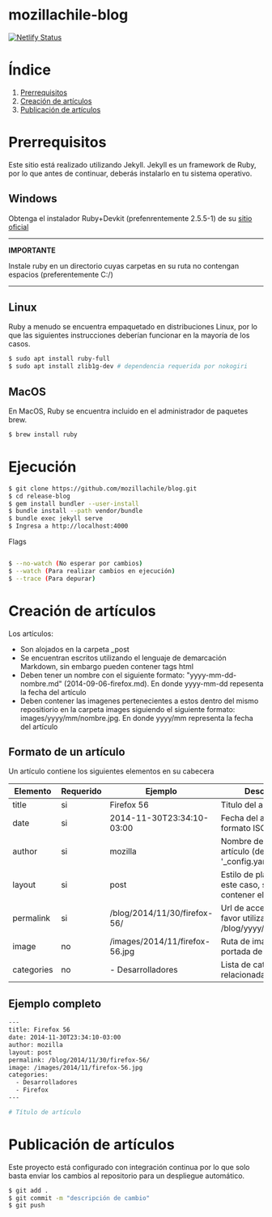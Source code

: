 mozillachile-blog
===========

[![Netlify Status](https://api.netlify.com/api/v1/badges/47cddcaf-7183-47d8-b204-804c5a2ad953/deploy-status)](https://app.netlify.com/sites/mozillachile/deploys)


# Índice
1. [Prerrequisitos](#Prerrequisitos)
2. [Creación de artículos](#Creación-de-artículos)
3. [Publicación de artículos](#Publicación-de-artículos)


# Prerrequisitos

Este sitio está realizado utilizando Jekyll. Jekyll es un framework de Ruby, por lo que antes de continuar, deberás instalarlo en tu sistema operativo.

## Windows
Obtenga el instalador Ruby+Devkit (prefenrentemente 2.5.5-1) de su [sitio oficial](https://rubyinstaller.org/downloads/archives/)

---
**IMPORTANTE**

Instale ruby en un directorio cuyas carpetas en su ruta no contengan espacios (preferentemente C:/)

---

## Linux
Ruby a menudo se encuentra empaquetado en distribuciones Linux, por lo que las siguientes instrucciones deberían funcionar en la mayoría de los casos.

```bash
$ sudo apt install ruby-full
$ sudo apt install zlib1g-dev # dependencia requerida por nokogiri

```

## MacOS
En MacOS, Ruby se encuentra incluido en el administrador de paquetes brew.

```bash
$ brew install ruby
```

# Ejecución
```bash
$ git clone https://github.com/mozillachile/blog.git
$ cd release-blog
$ gem install bundler --user-install
$ bundle install --path vendor/bundle
$ bundle exec jekyll serve
$ Ingresa a http://localhost:4000
```

Flags

```bash

$ --no-watch (No esperar por cambios)
$ --watch (Para realizar cambios en ejecución)
$ --trace (Para depurar)
```

# Creación de artículos

Los artículos:

 - Son alojados en la carpeta _post 
 - Se encuentran escritos utilizando el lenguaje de demarcación Markdown, sin embargo pueden contener tags html
 - Deben tener un nombre con el siguiente formato: "yyyy-mm-dd-nombre.md" (2014-09-06-firefox.md). En donde yyyy-mm-dd repesenta la fecha del artículo
 - Deben contener las imagenes pertenecientes a estos dentro del mismo repositiorio en la carpeta images siguiendo el siguiente formato: images/yyyy/mm/nombre.jpg. En donde yyyy/mm representa la fecha del artículo
 

## Formato de un artículo

Un artículo contiene los siguientes elementos en su cabecera

| Elemento | Requerido | Ejemplo | Descripción
| --- | ----------- | -----------| -----------
| title | si |  Firefox 56 | Titulo del artículo
| date | si | 2014-11-30T23:34:10-03:00 | Fecha del artículo en formato ISO
| author | si | mozilla | Nombre de autor de artículo (definidos en '_config.yaml)'
| layout | si |  post | Estilo de plantilla, en este caso, siempre debe contener el valor 'post'
| permalink | si |  /blog/2014/11/30/firefox-56/ | Url de acceso al post, favor utilizar formato /blog/yyyy/mm/dd/titulo/
| image | no |  /images/2014/11/firefox-56.jpg | Ruta de imagen para portada de artículo
| categories | no | - Desarrolladores | Lista de categorías relacionadas al artículo

## Ejemplo completo

```bash
---
title: Firefox 56
date: 2014-11-30T23:34:10-03:00
author: mozilla
layout: post
permalink: /blog/2014/11/30/firefox-56/
image: /images/2014/11/firefox-56.jpg
categories:
  - Desarrolladores
  - Firefox
---

# Título de artículo

```

# Publicación de artículos
Este proyecto está configurado con integración continua por lo que solo basta enviar los cambios al repositorio para un despliegue automático.

```bash
$ git add .
$ git commit -m "descripción de cambio"
$ git push
```
